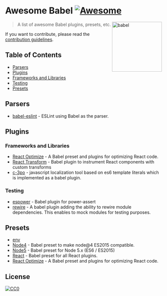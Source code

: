 # Awesome Babel [![Awesome](https://cdn.rawgit.com/sindresorhus/awesome/d7305f38d29fed78fa85652e3a63e154dd8e8829/media/badge.svg)](https://github.com/sindresorhus/awesome)

[<img src="https://babeljs.io/images/logo.svg" width="160" align="right" alt="babel">](http://babel.io)

> A list of awesome Babel plugins, presets, etc.

If you want to contribute, please read the [contribution guidelines](contributing.md).

## Table of Contents

- [Parsers](#parsers)
- [Plugins](#plugins)
 - [Frameworks and Libraries](#frameworks-and-libraries)
 - [Testing](#testing)
- [Presets](#presets)

## Parsers

 - [babel-eslint](https://github.com/babel/babel-eslint) - ESLint using Babel as the parser.

## Plugins

### Frameworks and Libraries

 - [React Optimize](https://github.com/thejameskyle/babel-react-optimize) - A Babel preset and plugins for optimizing React code.
 - [React Transform](https://github.com/gaearon/babel-plugin-react-transform) - Babel plugin to instrument React components with custom transforms
 - [c-3po](https://c-3po.js.org) - javascript localization tool based on es6 template literals which is implemented as a babel plugin.

### Testing

 - [espower](https://github.com/power-assert-js/babel-plugin-espower) - Babel plugin for power-assert
 - [rewire](https://github.com/speedskater/babel-plugin-rewire) - A babel plugin adding the ability to rewire module dependencies. This enables to mock modules for testing purposes.

## Presets

 - [env](https://github.com/babel/babel-preset-env)
 - [Node4](https://github.com/jbach/babel-preset-es2015-node4) - Babel preset to make node@4 ES2015 compatible.
 - [Node5](https://github.com/leebenson/babel-preset-node5) - Babel preset for Node 5.x (ES6 / ES2015)
 - [React](https://www.npmjs.com/package/babel-preset-react) - Babel preset for all React plugins.
 - [React Optimize](https://github.com/thejameskyle/babel-react-optimize) - A Babel preset and plugins for optimizing React code.

## License

[![CC0](https://i.creativecommons.org/p/zero/1.0/88x31.png)](https://creativecommons.org/publicdomain/zero/1.0/)
